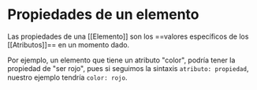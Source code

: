 # Propiedades de un elemento

Las propiedades de una [[Elemento]] son los ==valores específicos de los [[Atributos]]== en un momento dado.

Por ejemplo, un elemento que tiene un atributo "color", podría tener la propiedad de "ser rojo", pues si seguimos la sintaxis `atributo: propiedad`, nuestro ejemplo tendría `color: rojo`.
